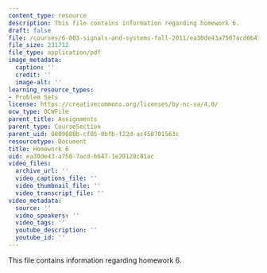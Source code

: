 ```yaml
---
content_type: resource
description: This file contains information regarding homework 6.
draft: false
file: /courses/6-003-signals-and-systems-fall-2011/ea30de43a7507acd66471e20128c81ac_MIT6_003F11_hw06.pdf
file_size: 231712
file_type: application/pdf
image_metadata:
  caption: ''
  credit: ''
  image-alt: ''
learning_resource_types:
- Problem Sets
license: https://creativecommons.org/licenses/by-nc-sa/4.0/
ocw_type: OCWFile
parent_title: Assignments
parent_type: CourseSection
parent_uid: 0809880b-cf05-0bfb-f22d-ac450701563c
resourcetype: Document
title: Homework 6
uid: ea30de43-a750-7acd-6647-1e20128c81ac
video_files:
  archive_url: ''
  video_captions_file: ''
  video_thumbnail_file: ''
  video_transcript_file: ''
video_metadata:
  source: ''
  video_speakers: ''
  video_tags: ''
  youtube_description: ''
  youtube_id: ''
---
```

This file contains information regarding homework 6.